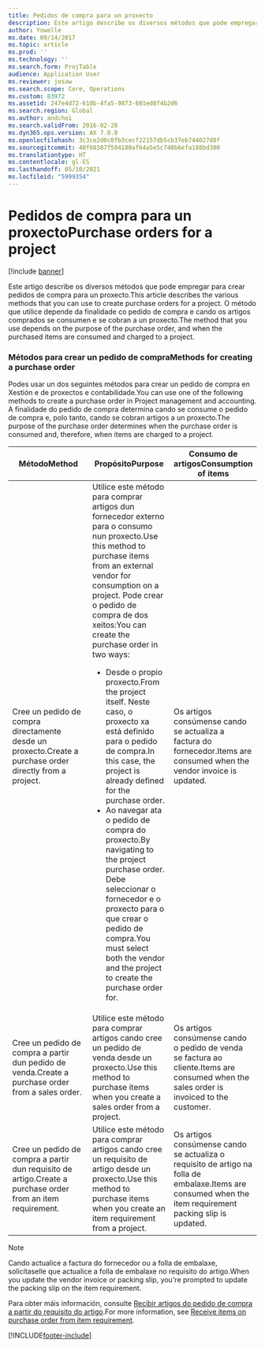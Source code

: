 ```yaml
---
title: Pedidos de compra para un proxecto
description: Este artigo describe os diversos métodos que pode empregar para crear pedidos de compra para un proxecto. O método que utilice depende da finalidade co pedido de compra e cando os artigos comprados se consumen e se cobran a un proxecto.
author: Yowelle
ms.date: 09/14/2017
ms.topic: article
ms.prod: ''
ms.technology: ''
ms.search.form: ProjTable
audience: Application User
ms.reviewer: josaw
ms.search.scope: Core, Operations
ms.custom: 83972
ms.assetid: 247e4d72-610b-4fa5-9873-601ed0f4b2d6
ms.search.region: Global
ms.author: andchoi
ms.search.validFrom: 2016-02-28
ms.dyn365.ops.version: AX 7.0.0
ms.openlocfilehash: 3c3ce2d0c0fb3cecf22157db5cb37eb744027d0f
ms.sourcegitcommit: 40f68387f594180af64a5e5c748b6efa188bd300
ms.translationtype: HT
ms.contentlocale: gl-ES
ms.lasthandoff: 05/10/2021
ms.locfileid: "5999354"
---
```

# <a name="purchase-orders-for-a-project"></a><span data-ttu-id="2b391-104">Pedidos de compra para un proxecto</span><span class="sxs-lookup"><span data-stu-id="2b391-104">Purchase orders for a project</span></span>

[!include [banner](../includes/banner.md)]

<span data-ttu-id="2b391-105">Este artigo describe os diversos métodos que pode empregar para crear pedidos de compra para un proxecto.</span><span class="sxs-lookup"><span data-stu-id="2b391-105">This article describes the various methods that you can use to create purchase orders for a project.</span></span> <span data-ttu-id="2b391-106">O método que utilice depende da finalidade co pedido de compra e cando os artigos comprados se consumen e se cobran a un proxecto.</span><span class="sxs-lookup"><span data-stu-id="2b391-106">The method that you use depends on the purpose of the purchase order, and when the purchased items are consumed and charged to a project.</span></span>

### <a name="methods-for-creating-a-purchase-order"></a><span data-ttu-id="2b391-107">Métodos para crear un pedido de compra</span><span class="sxs-lookup"><span data-stu-id="2b391-107">Methods for creating a purchase order</span></span>

<span data-ttu-id="2b391-108">Podes usar un dos seguintes métodos para crear un pedido de compra en Xestión e de proxectos e contabilidade.</span><span class="sxs-lookup"><span data-stu-id="2b391-108">You can use one of the following methods to create a purchase order in Project management and accounting.</span></span> <span data-ttu-id="2b391-109">A finalidade do pedido de compra determina cando se consume o pedido de compra e, polo tanto, cando se cobran artigos a un proxecto.</span><span class="sxs-lookup"><span data-stu-id="2b391-109">The purpose of the purchase order determines when the purchase order is consumed and, therefore, when items are charged to a project.</span></span>

<table>
<colgroup>
<col width="33%" />
<col width="33%" />
<col width="33%" />
</colgroup>
<thead>
<tr class="header">
<th><span data-ttu-id="2b391-110">Método</span><span class="sxs-lookup"><span data-stu-id="2b391-110">Method</span></span></th>
<th><span data-ttu-id="2b391-111">Propósito</span><span class="sxs-lookup"><span data-stu-id="2b391-111">Purpose</span></span></th>
<th><span data-ttu-id="2b391-112">Consumo de artigos</span><span class="sxs-lookup"><span data-stu-id="2b391-112">Consumption of items</span></span></th>
</tr>
</thead>
<tbody>
<tr class="odd">
<td><span data-ttu-id="2b391-113">Cree un pedido de compra directamente desde un proxecto.</span><span class="sxs-lookup"><span data-stu-id="2b391-113">Create a purchase order directly from a project.</span></span></td>
<td><span data-ttu-id="2b391-114">Utilice este método para comprar artigos dun fornecedor externo para o consumo nun proxecto.</span><span class="sxs-lookup"><span data-stu-id="2b391-114">Use this method to purchase items from an external vendor for consumption on a project.</span></span> <span data-ttu-id="2b391-115">Pode crear o pedido de compra de dos xeitos:</span><span class="sxs-lookup"><span data-stu-id="2b391-115">You can create the purchase order in two ways:</span></span>
<ul>
<li><span data-ttu-id="2b391-116">Desde o propio proxecto.</span><span class="sxs-lookup"><span data-stu-id="2b391-116">From the project itself.</span></span> <span data-ttu-id="2b391-117">Neste caso, o proxecto xa está definido para o pedido de compra.</span><span class="sxs-lookup"><span data-stu-id="2b391-117">In this case, the project is already defined for the purchase order.</span></span></li>
<li><span data-ttu-id="2b391-118">Ao navegar ata o pedido de compra do proxecto.</span><span class="sxs-lookup"><span data-stu-id="2b391-118">By navigating to the project purchase order.</span></span> <span data-ttu-id="2b391-119">Debe seleccionar o fornecedor e o proxecto para o que crear o pedido de compra.</span><span class="sxs-lookup"><span data-stu-id="2b391-119">You must select both the vendor and the project to create the purchase order for.</span></span></li>
</ul></td>
<td><span data-ttu-id="2b391-120">Os artigos consúmense cando se actualiza a factura do fornecedor.</span><span class="sxs-lookup"><span data-stu-id="2b391-120">Items are consumed when the vendor invoice is updated.</span></span></td>
</tr>
<tr class="even">
<td><span data-ttu-id="2b391-121">Cree un pedido de compra a partir dun pedido de venda.</span><span class="sxs-lookup"><span data-stu-id="2b391-121">Create a purchase order from a sales order.</span></span></td>
<td><span data-ttu-id="2b391-122">Utilice este método para comprar artigos cando cree un pedido de venda desde un proxecto.</span><span class="sxs-lookup"><span data-stu-id="2b391-122">Use this method to purchase items when you create a sales order from a project.</span></span></td>
<td><span data-ttu-id="2b391-123">Os artigos consúmense cando o pedido de venda se factura ao cliente.</span><span class="sxs-lookup"><span data-stu-id="2b391-123">Items are consumed when the sales order is invoiced to the customer.</span></span></td>
</tr>
<tr class="odd">
<td><span data-ttu-id="2b391-124">Cree un pedido de compra a partir dun requisito de artigo.</span><span class="sxs-lookup"><span data-stu-id="2b391-124">Create a purchase order from an item requirement.</span></span></td>
<td><span data-ttu-id="2b391-125">Utilice este método para comprar artigos cando cree un requisito de artigo desde un proxecto.</span><span class="sxs-lookup"><span data-stu-id="2b391-125">Use this method to purchase items when you create an item requirement from a project.</span></span></td>
<td><span data-ttu-id="2b391-126">Os artigos consúmense cando se actualiza o requisito de artigo na folla de embalaxe.</span><span class="sxs-lookup"><span data-stu-id="2b391-126">Items are consumed when the item requirement packing slip is updated.</span></span></td>
</tr>
</tbody>
</table>

> [!NOTE] 
> <span data-ttu-id="2b391-127">Cando actualice a factura do fornecedor ou a folla de embalaxe, solicítaselle que actualice a folla de embalaxe no requisito do artigo.</span><span class="sxs-lookup"><span data-stu-id="2b391-127">When you update the vendor invoice or packing slip, you're prompted to update the packing slip on the item requirement.</span></span>

<span data-ttu-id="2b391-128">Para obter máis información, consulte [Recibir artigos do pedido de compra a partir do requisito do artigo](tasks/receive-items-purchase-order-item-requirement.md).</span><span class="sxs-lookup"><span data-stu-id="2b391-128">For more information, see [Receive items on purchase order from item requirement](tasks/receive-items-purchase-order-item-requirement.md).</span></span>



[!INCLUDE[footer-include](../includes/footer-banner.md)]